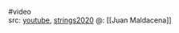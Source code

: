 #video  
src: [youtube](https://www.youtube.com/watch?v=6UpV_C4RB4M), [strings2020](https://indico.cern.ch/event/929434/contributions/3913390/) 
@: [[Juan Maldacena]] 


